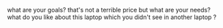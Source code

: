 what are your goals? that's not a terrible price but what are your needs? what do you like about this laptop which you didn't see in another laptop ?
